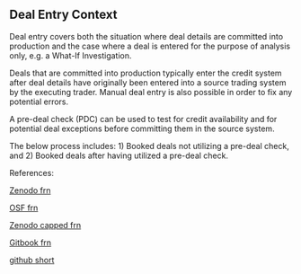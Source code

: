 ## Deal Entry Context

Deal entry covers both the situation where deal details are committed into production and the case where a deal is entered for the purpose of analysis only, e.g. a What-If Investigation. 

Deals that are committed into production typically enter the credit system after deal details have originally been entered into a source trading system by the executing trader. Manual deal entry is also possible in order 
to fix any potential errors. 

A pre-deal check (PDC) can be used to test for credit availability and for potential deal exceptions before committing them in the source system.

The below process includes: 1) Booked deals not utilizing a pre-deal check, and 2) Booked deals after having utilized a pre-deal check. 




References:



[Zenodo frn](https://zenodo.org/record/5765104)

[OSF frn](https://osf.io/yrbnh/download)

[Zenodo capped frn](https://zenodo.org/record/6558277)

[Gitbook frn](https://cmrm11.gitbook.io/floating-rate-note/)

[github short](https://github.com/timxiao1203/ShortTermCurve)



